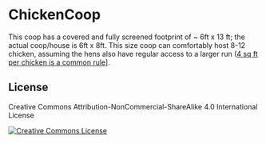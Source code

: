 ChickenCoop
===========

This coop has a covered and fully screened footprint of ~ 6ft x 13 ft; the actual coop/house is 6ft x 8ft. This size coop can comfortably host 8-12 chicken, assuming the hens also have regular access to a larger run ([4 sq ft per chicken is a common rule](http://www.backyardchickens.com/t/34001/coop-and-run-sq-feet-per-chicken)].

## License
Creative Commons Attribution-NonCommercial-ShareAlike 4.0 International License

[![Creative Commons License](https://i.creativecommons.org/l/by-nc-sa/4.0/88x31.png)](http://creativecommons.org/licenses/by-nc-sa/4.0/)

